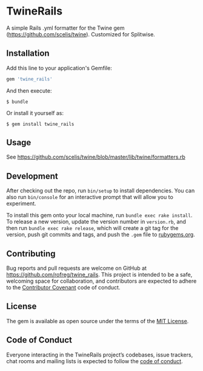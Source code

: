# TwineRails

A simple Rails .yml formatter for the Twine gem (https://github.com/scelis/twine). Customized for Splitwise.

## Installation

Add this line to your application's Gemfile:

```ruby
gem 'twine_rails'
```

And then execute:

    $ bundle

Or install it yourself as:

    $ gem install twine_rails

## Usage

See https://github.com/scelis/twine/blob/master/lib/twine/formatters.rb

## Development

After checking out the repo, run `bin/setup` to install dependencies. You can also run `bin/console` for an interactive prompt that will allow you to experiment.

To install this gem onto your local machine, run `bundle exec rake install`. To release a new version, update the version number in `version.rb`, and then run `bundle exec rake release`, which will create a git tag for the version, push git commits and tags, and push the `.gem` file to [rubygems.org](https://rubygems.org).

## Contributing

Bug reports and pull requests are welcome on GitHub at https://github.com/rofreg/twine_rails. This project is intended to be a safe, welcoming space for collaboration, and contributors are expected to adhere to the [Contributor Covenant](http://contributor-covenant.org) code of conduct.

## License

The gem is available as open source under the terms of the [MIT License](https://opensource.org/licenses/MIT).

## Code of Conduct

Everyone interacting in the TwineRails project’s codebases, issue trackers, chat rooms and mailing lists is expected to follow the [code of conduct](https://github.com/rofreg/twine_rails/blob/master/CODE_OF_CONDUCT.md).

